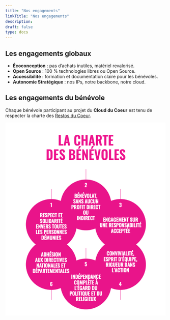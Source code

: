 ```yaml
---
title: "Nos engagements"
linkTitle: "Nos engagements"
description:
draft: false
type: docs
---
```


## Les engagements globaux

- **Écoconception** : pas d’achats inutiles, matériel revalorisé.
- **Open Source** : 100 % technologies libres ou Open Source.
- **Accessibilité** : formation et documentation claire pour les bénévoles.
- **Autonomie Stratégique** : nos IPs, notre backbone, notre cloud.

## Les engagements du bénévole

Chaque bénévole participant au projet du **Cloud du Coeur** est tenu de respecter la charte des [Restos du Coeur](https://www.restosducoeur.org/).

![](cdc-charte-des-bénévoles.png)
